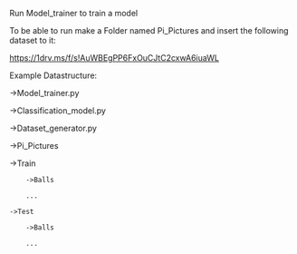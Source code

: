 Run Model_trainer to train a model

To be able to run make a Folder named Pi_Pictures and 
insert the following dataset to it:

https://1drv.ms/f/s!AuWBEgPP6FxOuCJtC2cxwA6iuaWL


Example Datastructure:

->Model_trainer.py

->Classification_model.py

->Dataset_generator.py

->Pi_Pictures

->Train

		->Balls

		...

	->Test

		->Balls

		...